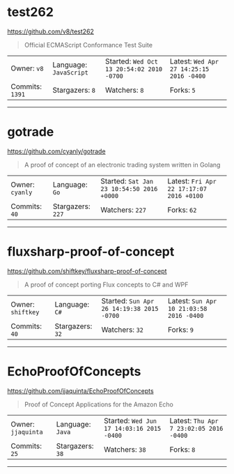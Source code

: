 # test262

https://github.com/v8/test262
<blockquote>
Official ECMAScript Conformance Test Suite
</blockquote>

<table>
<tr><td>Owner: <code>v8</code></td>
    <td>Language: <code>JavaScript</code></td>
    <td>Started: <code>Wed Oct 13 20:54:02 2010 -0700</code></td>
    <td>Latest: <code>Wed Apr 27 14:25:15 2016 -0400</code></td></tr>
<tr><td>Commits: <code>1391</code></td>
    <td>Stargazers: <code>8</code></td>
    <td>Watchers: <code>8</code></td>
    <td>Forks: <code>5</code></td></tr>
</table>

---

# gotrade

https://github.com/cyanly/gotrade
<blockquote>
A proof of concept of an electronic trading system written in Golang
</blockquote>

<table>
<tr><td>Owner: <code>cyanly</code></td>
    <td>Language: <code>Go</code></td>
    <td>Started: <code>Sat Jan 23 10:54:50 2016 +0000</code></td>
    <td>Latest: <code>Fri Apr 22 17:17:07 2016 +0100</code></td></tr>
<tr><td>Commits: <code>40</code></td>
    <td>Stargazers: <code>227</code></td>
    <td>Watchers: <code>227</code></td>
    <td>Forks: <code>62</code></td></tr>
</table>

---

# fluxsharp-proof-of-concept

https://github.com/shiftkey/fluxsharp-proof-of-concept
<blockquote>
A proof of concept porting Flux concepts to C# and WPF
</blockquote>

<table>
<tr><td>Owner: <code>shiftkey</code></td>
    <td>Language: <code>C#</code></td>
    <td>Started: <code>Sun Apr 26 14:19:38 2015 -0700</code></td>
    <td>Latest: <code>Sun Apr 10 21:03:58 2016 -0400</code></td></tr>
<tr><td>Commits: <code>40</code></td>
    <td>Stargazers: <code>32</code></td>
    <td>Watchers: <code>32</code></td>
    <td>Forks: <code>9</code></td></tr>
</table>

---

# EchoProofOfConcepts

https://github.com/jjaquinta/EchoProofOfConcepts
<blockquote>
Proof of Concept Applications for the Amazon Echo
</blockquote>

<table>
<tr><td>Owner: <code>jjaquinta</code></td>
    <td>Language: <code>Java</code></td>
    <td>Started: <code>Wed Jun 17 14:03:16 2015 -0400</code></td>
    <td>Latest: <code>Thu Apr 7 23:02:05 2016 -0400</code></td></tr>
<tr><td>Commits: <code>25</code></td>
    <td>Stargazers: <code>38</code></td>
    <td>Watchers: <code>38</code></td>
    <td>Forks: <code>8</code></td></tr>
</table>

---

